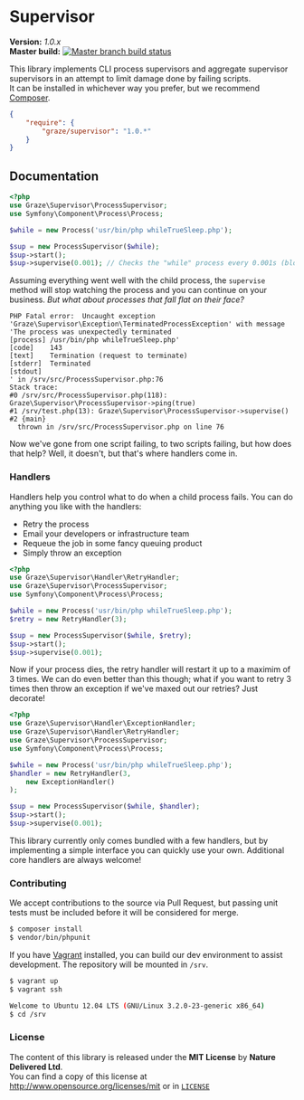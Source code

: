 # Supervisor #

**Version:** *1.0.x*<br/>
**Master build:** [![Master branch build status][travis-master]][travis]

This library implements CLI process supervisors and aggregate supervisor
supervisors in an attempt to limit damage done by failing scripts.<br/>
It can be installed in whichever way you prefer, but we recommend [Composer][packagist].
```json
{
    "require": {
        "graze/supervisor": "1.0.*"
    }
}
```

## Documentation
```php
<?php
use Graze\Supervisor\ProcessSupervisor;
use Symfony\Component\Process\Process;

$while = new Process('usr/bin/php whileTrueSleep.php');

$sup = new ProcessSupervisor($while);
$sup->start();
$sup->supervise(0.001); // Checks the "while" process every 0.001s (blocking)
```

Assuming everything went well with the child process, the `supervise` method
will stop watching the process and you can continue on your business. *But what
about processes that fall flat on their face?*

```text
PHP Fatal error:  Uncaught exception 'Graze\Supervisor\Exception\TerminatedProcessException' with message 'The process was unexpectedly terminated
[process] /usr/bin/php whileTrueSleep.php'
[code]    143
[text]    Termination (request to terminate)
[stderr]  Terminated
[stdout]
' in /srv/src/ProcessSupervisor.php:76
Stack trace:
#0 /srv/src/ProcessSupervisor.php(118): Graze\Supervisor\ProcessSupervisor->ping(true)
#1 /srv/test.php(13): Graze\Supervisor\ProcessSupervisor->supervise()
#2 {main}
  thrown in /srv/src/ProcessSupervisor.php on line 76
```

Now we've gone from one script failing, to two scripts failing, but how does
that help? Well, it doesn't, but that's where handlers come in.

### Handlers
Handlers help you control what to do when a child process fails. You can do
anything you like with the handlers:
 - Retry the process
 - Email your developers or infrastructure team
 - Requeue the job in some fancy queuing product
 - Simply throw an exception

```php
<?php
use Graze\Supervisor\Handler\RetryHandler;
use Graze\Supervisor\ProcessSupervisor;
use Symfony\Component\Process\Process;

$while = new Process('usr/bin/php whileTrueSleep.php');
$retry = new RetryHandler(3);

$sup = new ProcessSupervisor($while, $retry);
$sup->start();
$sup->supervise(0.001);
```

Now if your process dies, the retry handler will restart it up to a maximim of 3
times. We can do even better than this though; what if you want to retry 3 times
then throw an exception if we've maxed out our retries? Just decorate!

```php
<?php
use Graze\Supervisor\Handler\ExceptionHandler;
use Graze\Supervisor\Handler\RetryHandler;
use Graze\Supervisor\ProcessSupervisor;
use Symfony\Component\Process\Process;

$while = new Process('usr/bin/php whileTrueSleep.php');
$handler = new RetryHandler(3,
    new ExceptionHandler()
);

$sup = new ProcessSupervisor($while, $handler);
$sup->start();
$sup->supervise(0.001);
```

This library currently only comes bundled with a few handlers, but by
implementing a simple interface you can quickly use your own. Additional core
handlers are always welcome!


### Contributing ###
We accept contributions to the source via Pull Request,
but passing unit tests must be included before it will be considered for merge.
```bash
$ composer install
$ vendor/bin/phpunit
```

If you have [Vagrant][vagrant] installed, you can build our dev environment to assist development.
The repository will be mounted in `/srv`.
```bash
$ vagrant up
$ vagrant ssh

Welcome to Ubuntu 12.04 LTS (GNU/Linux 3.2.0-23-generic x86_64)
$ cd /srv
```

### License ###
The content of this library is released under the **MIT License** by **Nature Delivered Ltd**.<br/>
You can find a copy of this license at http://www.opensource.org/licenses/mit or in [`LICENSE`][license]

<!-- Links -->
[travis]: https://travis-ci.org/graze/supervisor
[travis-master]: https://travis-ci.org/graze/supervisor.png?branch=master
[packagist]: https://packagist.org/packages/graze/supervisor
[vagrant]: http://vagrantup.com
[license]: /LICENSE
